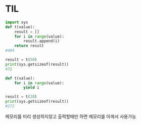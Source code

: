 # TIL

```python
import sys
def t(value):
    result = []
    for i in range(value):
        result.append(i)
    return result
#404

result = t(50)
print(sys.getsizeof(result))
472

def t(value):
    for i in range(value):
        yield i

result = t(20)
print(sys.getsizeof(result))
#272

```

메모리를 미리 생성하지않고 출력할때만 하면 메모리를 아껴서 사용가능